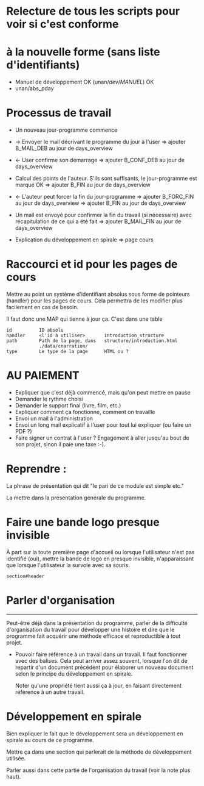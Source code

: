 # Relecture de tous les scripts pour voir si c'est conforme
# à la nouvelle forme (sans liste d'identifiants)

* Manuel de développement OK (unan/_dev_/_MANUEL_)      OK
* unan/abs_pday


# Processus de travail

* Un nouveau jour-programme commence
* -> Envoyer le mail décrivant le programme du jour à l'user
      => ajouter B_MAIL_DEB au jour de days_overview
* <- User confirme son démarrage
      => ajouter B_CONF_DEB au jour de days_overview

* Calcul des points de l'auteur.
  S'ils sont suffisants, le jour-programme est marqué OK
    => ajouter B_FIN au jour de days_overview
* <- L'auteur peut forcer la fin du jour-programme
    => ajouter B_FORC_FIN au jour de days_overview
    => ajouter B_FIN au jour de days_overview
* Un mail est envoyé pour confirmer la fin du travail (si nécessaire) avec récapitulation de ce qui a été fait
    => ajouter B_MAIL_FIN au jour de days_overview

* Explication du développement en spirale => page cours

# Raccourci et id pour les pages de cours

Mettre au point un système d'identifiant absolus sous forme de pointeurs (handler) pour les pages de cours. Cela permettra de les modifier plus facilement en cas de besoin.

Il faut donc une MAP qui tienne à jour ça. C'est dans une table

    id          ID absolu
    handler     <l'id à utiliser>       introduction_structure
    path        Path de la page, dans   structure/introduction.html
                ./data/cnarration/
    type        Le type de la page      HTML ou ?


# AU PAIEMENT

* Expliquer que c'est déjà commencé, mais qu'on peut mettre en pause
* Demander le rythme choisi
* Demander le support final (livre, film, etc.)
* Expliquer comment ça fonctionne, comment on travaille
* Envoi un mail à l'administration
* Envoi un long mail explicatif à l'user pour tout lui expliquer (ou faire un PDF ?)
* Faire signer un contrat à l'user ? Engagement à aller jusqu'au bout de son projet, sinon il paie une taxe :-).



# Reprendre :

La phrase de présentation qui dit "le pari de ce module est simple etc."

La mettre dans la présentation générale du programme.

# Faire une bande logo presque invisible

À part sur la toute première page d'accueil ou lorsque l'utilisateur n'est pas identifié (oui), mettre la bande de logo en presque invisible, n'apparaissant que lorsque l'utilisateur la survole avec sa souris.

    section#header

# Parler d'organisation
------------------------

Peut-être déjà dans la présentation du programme, parler de la difficulté d'organisation du travail pour développer une histoire et dire que le programme fait acquérir une méthode efficace et reproductible à tout projet.


* Pouvoir faire référence à un travail dans un travail.
  Il faut fonctionner avec des balises.
  Cela peut arriver assez souvent, lorsque l'on dit de repartir d'un document précédent pour élaborer un nouveau document selon le principe du développement en spirale.

  Noter qu'une propriété tient aussi ça à jour, en faisant directement référence à un autre travail.

# Développement en spirale

Bien expliquer le fait que le développement sera un développement en spirale au cours de ce programme.

Mettre ça dans une section qui parlerait de la méthode de développement utilisée.

Parler aussi dans cette partie de l'organisation du travail (voir la note plus haut).
